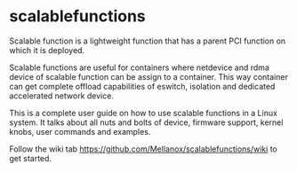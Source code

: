 # scalablefunctions

Scalable function is a lightweight function that has a parent PCI function on which it is deployed.

Scalable functions are useful for containers where netdevice and rdma device of scalable function can be assign to a container.
This way container can get complete offload capabilities of eswitch, isolation and dedicated accelerated network device.

This is a complete user guide on how to use scalable functions in a Linux system.
It talks about all nuts and bolts of device, firmware support, kernel knobs, user commands and examples.

Follow the wiki tab https://github.com/Mellanox/scalablefunctions/wiki to get started.
